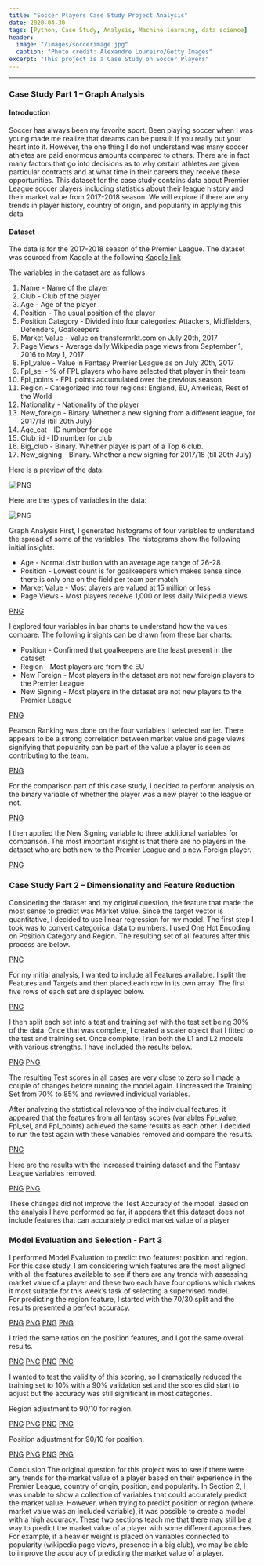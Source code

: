 ```yaml
---
title: "Soccer Players Case Study Project Analysis"
date: 2020-04-30
tags: [Python, Case Study, Analysis, Machine learning, data science]
header:
  image: "/images/soccerimage.jpg"
  caption: "Photo credit: Alexandre Loureiro/Getty Images"
excerpt: "This project is a Case Study on Soccer Players"
---
```


********************************************


### Case Study Part 1 – Graph Analysis

#### Introduction
Soccer has always been my favorite sport. Been playing soccer when I was young made me realize that dreams can be pursuit if you really put your heart into it. 
However, the one thing I do not understand was many soccer athletes are paid enormous amounts compared to others. 
There are in fact many factors that go into decisions as to why certain athletes are given particular contracts and at what time in their careers they receive these opportunities. 
This dataset for the case study contains data about Premier League soccer players including statistics about their league history and their market value from 2017-2018 season. 
We will explore if there are any trends in player history, country of origin, and popularity in applying this data

#### Dataset
The data is for the 2017-2018 season of the Premier League. The dataset was sourced from Kaggle at the following [Kaggle link](https://www.kaggle.com/mauryashubham/english-premier-league-players-dataset)

The variables in the dataset are as follows:
1) Name - Name of the player
2) Club - Club of the player
3) Age - Age of the player
4) Position - The usual position of the player
5) Position Category - Divided into four categories: Attackers, Midfielders, Defenders, Goalkeepers
6) Market Value - Value on transfermrkt.com on July 20th, 2017
7) Page Views - Average daily Wikipedia page views from September 1, 2016 to May 1, 2017
8) Fpl_value - Value in Fantasy Premier League as on July 20th, 2017
9) Fpl_sel - % of FPL players who have selected that player in their team
10) Fpl_points - FPL points accumulated over the previous season
11) Region - Categorized into four regions: England, EU, Americas, Rest of the World
12) Nationality - Nationality of the player
13) New_foreign - Binary. Whether a new signing from a different league, for 2017/18 (till 20th July)
14) Age_cat - ID number for age
15) Club_id - ID number for club
16) Big_club - Binary. Whether player is part of a Top 6 club.
17) New_signing - Binary. Whether a new signing for 2017/18 (till 20th July)

Here is a preview of the data:

![PNG](picture)

Here are the types of variables in the data:

![PNG](picture)

Graph Analysis
First, I generated histograms of four variables to understand the spread of some of the variables.
The histograms show the following initial insights:
- Age - Normal distribution with an average age range of 26-28
- Position - Lowest count is for goalkeepers which makes sense since there is only one on the field per team per match
- Market Value - Most players are valued at 15 million or less
- Page Views - Most players receive 1,000 or less daily Wikipedia views

[PNG](picture)

I explored four variables in bar charts to understand how the values compare. The following insights can be drawn from these bar charts:
- Position - Confirmed that goalkeepers are the least present in the dataset
- Region - Most players are from the EU
- New Foreign - Most players in the dataset are not new foreign players to the Premier League
- New Signing - Most players in the dataset are not new players to the Premier League

[PNG](picture)

Pearson Ranking was done on the four variables I selected earlier. There appears to be a strong correlation between market value and page views signifying that popularity can be part of the value a player is seen as contributing to the team.

[PNG](picture)

For the comparison part of this case study, I decided to perform analysis on the binary variable of whether the player was a new player to the league or not.

[PNG](picture)


I then applied the New Signing variable to three additional variables for comparison. The most important insight is that there are no players in the dataset who are both new to the Premier League and a new Foreign player.

[PNG](picture)

### Case Study Part 2 – Dimensionality and Feature Reduction
Considering the dataset and my original question, the feature that made the most sense to predict was Market Value. Since the target vector is quantitative, I decided to use linear regression for my model.
The first step I took was to convert categorical data to numbers. I used One Hot Encoding on Position Category and Region. The resulting set of all features after this process are below.

[PNG](picture)

For my initial analysis, I wanted to include all Features available. I split the Features and
Targets and then placed each row in its own array. The first five rows of each set are displayed
below.

[PNG](picture)

I then split each set into a test and training set with the test set being 30% of the data.
Once that was complete, I created a scaler object that I fitted to the test and training set. Once
complete, I ran both the L1 and L2 models with various strengths. I have included the results
below.

[PNG](picture)
[PNG](picture)

The resulting Test scores in all cases are very close to zero so I made a couple of changes before running the model again. I increased the Training Set from 70% to 85% and reviewed individual variables.  

After analyzing the statistical relevance of the individual features, it appeared that the features from all fantasy scores (variables Fpl_value, Fpl_sel, and Fpl_points) achieved the same results as each other. I decided to run the test again with these variables removed and compare the results.  

[PNG](picture)

Here are the results with the increased training dataset and the Fantasy League variables removed.  

[PNG](picture)
[PNG](picture)

These changes did not improve the Test Accuracy of the model. Based on the analysis I
have performed so far, it appears that this dataset does not include features that can accurately
predict market value of a player.  

### Model Evaluation and Selection - Part 3
  I performed Model Evaluation to predict two features: position and region. For this case
study, I am considering which features are the most aligned with all the features available to see
if there are any trends with assessing market value of a player and these two each have four
options which makes it most suitable for this week’s task of selecting a supervised model.  
  For predicting the region feature, I started with the 70/30 split and the results presented a
perfect accuracy.

[PNG](picture)
[PNG](picture)
[PNG](picture)
[PNG](picture)

  I tried the same ratios on the position features, and I got the same overall results.
  
[PNG](picture)
[PNG](picture)
[PNG](picture)
[PNG](picture)

I wanted to test the validity of this scoring, so I dramatically reduced the training set to 10% with
a 90% validation set and the scores did start to adjust but the accuracy was still significant in
most categories.

Region adjustment to 90/10 for region.

[PNG](picture)
[PNG](picture)
[PNG](picture)
[PNG](picture)


Position adjustment for 90/10 for position.

[PNG](picture)
[PNG](picture)
[PNG](picture)
[PNG](picture)

Conclusion
The original question for this project was to see if there were any trends for the market value of a
player based on their experience in the Premier League, country of origin, position, and
popularity. In Section 2, I was unable to show a collection of variables that could accurately
predict the market value. However, when trying to predict position or region (where market value was an included variable), it was possible to create a model with a high accuracy. These
two sections teach me that there may still be a way to predict the market value of a player with
some different approaches. For example, if a heavier weight is placed on variables connected to
popularity (wikipedia page views, presence in a big club), we may be able to improve the
accuracy of predicting the market value of a player.
